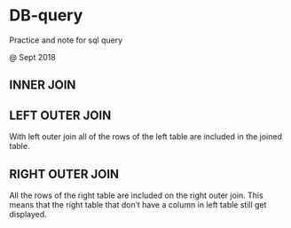 # DB-query
Practice and note for sql query

@ Sept 2018

INNER JOIN
---------------



LEFT OUTER JOIN
---------------- 
With left outer join all of the rows of the left table are included in the joined table.

RIGHT OUTER JOIN
----------------
All the rows of the right table are included on the right outer join. This means that the right table that don’t have a column in left table still get displayed.
